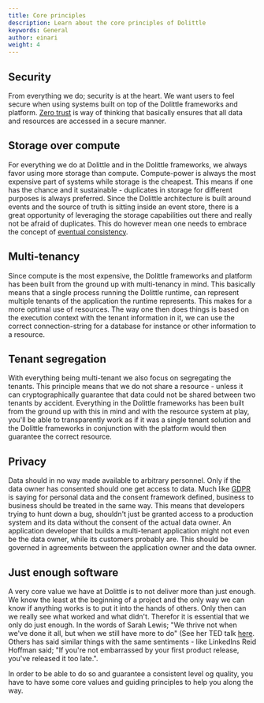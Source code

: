 ```yaml
---
title: Core principles
description: Learn about the core principles of Dolittle
keywords: General
author: einari
weight: 4
---
```


## Security

From everything we do; security is at the heart. We want users to feel
secure when using systems built on top of the Dolittle frameworks and
platform. [Zero trust](https://www.paloaltonetworks.com/cyberpedia/what-is-a-zero-trust-architecture)
is way of thinking that basically ensures that all data and resources
are accessed in a secure manner.

## Storage over compute

For everything we do at Dolittle and in the Dolittle frameworks,
we always favor using more storage than compute. Compute-power is
always the most expensive part of systems while storage is the
cheapest. This means if one has the chance and it sustainable -
duplicates in storage for different purposes is always preferred.
Since the Dolittle architecture is built around events and the
source of truth is sitting inside an event store, there is a great
opportunity of leveraging the storage capabilities out there and
really not be afraid of duplicates. This do however mean one needs
to embrace the concept of [eventual consistency](https://en.m.wikipedia.org/wiki/Eventual_consistency).

## Multi-tenancy

Since compute is the most expensive, the Dolittle frameworks and platform
has been built from the ground up with multi-tenancy in mind.
This basically means that a single process running the Dolittle runtime,
can represent multiple tenants of the application the runtime represents.
This makes for a more optimal use of resources. The way one then does
things is based on the execution context with the tenant information in
it, we can use the correct connection-string for a database for instance
or other information to a resource.

## Tenant segregation

With everything being multi-tenant we also focus on segregating the tenants.
This principle means that we do not share a resource - unless it can cryptographically
guarantee that data could not be shared between two tenants by accident.
Everything in the Dolittle frameworks has been built from the ground up
with this in mind and with the resource system at play, you'll be able to
transparently work as if it was a single tenant solution and the Dolittle frameworks
in conjunction with the platform would then guarantee the correct resource.

## Privacy

Data should in no way made available to arbitrary personnel. Only if the data owner
has consented should one get access to data. Much like [GDPR](https://eugdpr.org)
is saying for personal data and the consent framework defined, business to business
should be treated in the same way. This means that developers trying to hunt down
a bug, shouldn't just be granted access to a production system and its data without
the consent of the actual data owner. An application developer that builds a
multi-tenant application might not even be the data owner, while its customers
probably are. This should be governed in agreements between the application owner and
the data owner.

## Just enough software

A very core value we have at Dolittle is to not deliver more than just enough.
We know the least at the beginning of a project and the only way we can know
if anything works is to put it into the hands of others. Only then can we
really see what worked and what didn't. Therefor it is essential that we only
do just enough. In the words of Sarah Lewis; "We thrive not when we've done
it all, but when we still have more to do"
(See her TED talk [here](https://www.ted.com/talks/sarah_lewis_embrace_the_near_win).
Others has said similar things with the same sentiments - like LinkedIns Reid Hoffman said;
"If you're not embarrassed by your first product release, you've released it too late.".

In order to be able to do so and guarantee a consistent level og quality, you have
to have some core values and guiding principles to help you along the way.
